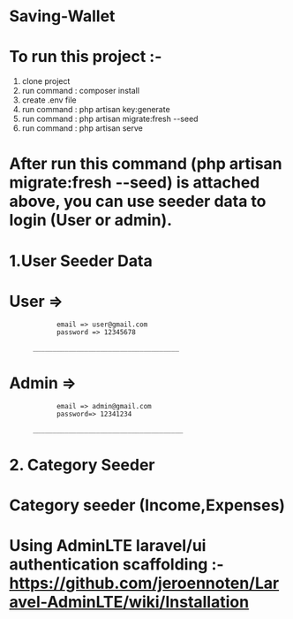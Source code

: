 # Saving-Wallet

 # To run this project :- 
   1. clone project
   2. run command : composer install
   3. create .env file
   4. run command : php artisan key:generate
   5. run command : php artisan migrate:fresh --seed
   6. run command : php artisan serve

# After run this command (php artisan migrate:fresh --seed) is attached above, you can use seeder data to login (User or admin).

# 1.User Seeder Data

# User =>
                email => user@gmail.com
                password => 12345678
                
          _____________________________________
            
# Admin =>  
                email => admin@gmail.com
                password=> 12341234
                
          ______________________________________
# 2. Category Seeder
           
# Category seeder (Income,Expenses)
          
# Using AdminLTE laravel/ui authentication scaffolding  :-  https://github.com/jeroennoten/Laravel-AdminLTE/wiki/Installation    
          
          
